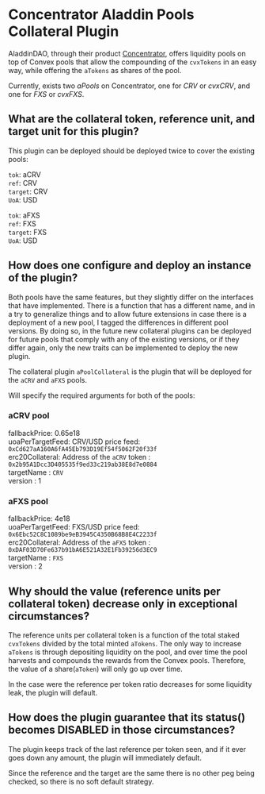 # Concentrator Aladdin Pools Collateral Plugin

AladdinDAO, through their product [Concentrator](https://concentrator.aladdin.club/#/vault), offers liquidity pools
on top of Convex pools that allow the compounding of the `cvxTokens` in an easy way,
while offering the `aTokens` as shares of the pool.

Currently, exists two _aPools_ on Concentrator, one for _CRV_ or _cvxCRV_, and one for _FXS_ or _cvxFXS_.

## What are the collateral token, reference unit, and target unit for this plugin?

This plugin can be deployed should be deployed twice to cover the existing pools:

`tok`: aCRV  
`ref`: CRV  
`target`: CRV  
`UoA`: USD

`tok`: aFXS  
`ref`: FXS  
`target`: FXS  
`UoA`: USD

## How does one configure and deploy an instance of the plugin?

Both pools have the same features, but they slightly differ on the interfaces that have implemented. There is a
function that has a different name, and in a try to generalize things and to allow future extensions in case there is
a deployment of a new pool, I tagged the differences in different pool versions. By doing so, in the future new
collateral
plugins can be deployed for future pools that comply with any of the existing versions, or if they differ again, only
the new traits can be implemented to deploy the new plugin.

The collateral plugin `aPoolCollateral` is the plugin that will be deployed for the `aCRV` and `aFXS` pools.

Will specify the required arguments for both of the pools:

### aCRV pool

fallbackPrice: 0.65e18  
uoaPerTargetFeed: CRV/USD price feed: `0xCd627aA160A6fA45Eb793D19Ef54f5062F20f33f`  
erc20Collateral: Address of the `aCRV` token : `0x2b95A1Dcc3D405535f9ed33c219ab38E8d7e0884`  
targetName : `CRV`  
version : 1

### aFXS pool

fallbackPrice: 4e18  
uoaPerTargetFeed: FXS/USD price feed: `0x6Ebc52C8C1089be9eB3945C4350B68B8E4C2233f`  
erc20Collateral: Address of the `aFXS` token : `0xDAF03D70Fe637b91bA6E521A32E1Fb39256d3EC9`  
targetName : `FXS`  
version : 2

## Why should the value (reference units per collateral token) decrease only in exceptional circumstances?

The reference units per collateral token is a function of the total staked `cvxTokens` divided by the total minted
`aTokens`. The only way to increase `aTokens` is through depositing liquidity on the pool, and over time the pool
harvests and compounds the rewards from the Convex pools. Therefore, the value of a share(`aToken`) will only go up
over time.

In the case were the reference per token ratio decreases for some liquidity leak, the plugin will default.

## How does the plugin guarantee that its status() becomes DISABLED in those circumstances?

The plugin keeps track of the last reference per token seen, and if it ever goes down any amount, the plugin
will immediately default.

Since the reference and the target are the same there is no other peg being checked, so there is no soft default
strategy.